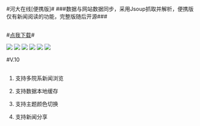 #河大在线[便携版]#
###数据与网站数据同步，采用Jsoup抓取并解析，便携版仅有新闻阅读的功能，完整版随后开源###

##
#[点我下载](http://flyou.ren/ "下载地址")#

![](http://i.imgur.com/Uj4qisS.png)
![](http://i.imgur.com/Hhy4XjN.png)
![](http://i.imgur.com/GzaG8Jb.png)
![](http://i.imgur.com/ic7DmsK.png)
![](http://i.imgur.com/vVRxuWF.png)
![](http://i.imgur.com/tm1K0Ij.jpg)

#V.10
##
1. 支持多院系新闻浏览

2. 支持数据本地缓存

3. 支持主题颜色切换

4. 支持新闻分享
##